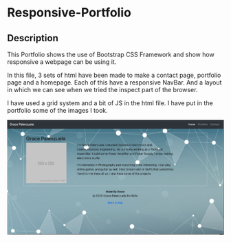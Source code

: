 # Responsive-Portfolio

## Description

This Portfolio shows the use of Bootstrap CSS Framework and show how responsive a webpage can be using it.

In this file, 3 sets of html have been made to make a contact page, portfolio page and a homepage. Each of this have a responsive NavBar. And a layout in which we can see when we tried the inspect part of the browser.

I have used a grid system and a bit of JS in the html file. I have put in the portfolio some of the images I took.

![screenshot-of-the-homepage](./assets/images/ss1.png)
